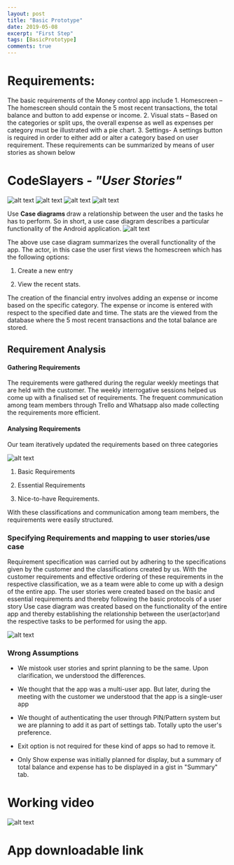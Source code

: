 ```yaml
---
layout: post
title: "Basic Prototype"
date: 2019-05-08
excerpt: "First Step"
tags: [BasicPrototype]
comments: true
---
```


<h1><b>Requirements:</b></h1>
The basic requirements of the Money control app include
1. Homescreen – The homescreen should contain the 5 most recent transactions, the total balance and  button to add expense or income.
2. Visual stats – Based on the categories or split ups, the overall expense as well as expenses per category must be illustrated with a pie chart.
3. Settings- A settings button is required in order to either add or alter a category based on user requirement.
These requirements can be summarized by means of user stories as shown below

<h1><b>CodeSlayers</b><i> - "User Stories"</i></h1>

![alt text](https://www.flickr.com/photos/169631992@N02/47766134841/in/dateposted-public/)
![alt text](https://www.flickr.com/photos/169631992@N02/47713724822/in/dateposted-public/)
![alt text](https://www.flickr.com/photos/169631992@N02/47766134711/in/dateposted-public/)
![alt text](https://www.flickr.com/photos/169631992@N02/47766134681/in/dateposted-public/)


Use <b>Case diagrams </b> draw a relationship between the user and the tasks he has to perform. So in short, a use case diagram describes a particular functionality of the Android application.
![alt text](https://www.flickr.com/photos/169631992@N02/47766134881/in/dateposted-public/)

The above use case diagram summarizes the overall  functionality of the app. The actor, in this case the user first views the homescreen which has the following options:
1. Create a new entry

2. View the recent stats.

The creation of the financial entry involves adding an expense or income based on the specific category. The expense or income is entered with respect to the specified date and time.
The stats are the viewed from the database where the 5 most recent transactions and the total balance are stored.

<h2><b>Requirement Analysis</b></h2>

<h4><b>Gathering Requirements</b></h4>
The requirements were gathered  during the regular weekly meetings that are held with the customer. The weekly interrogative sessions helped us come up with a finalised set of requirements. The frequent communication among team members through Trello and Whatsapp also made collecting the requirements more efficient.

<h4><b>Analysing Requirements </b></h4>
Our team iteratively updated the requirements based on three categories

![alt text](https://www.flickr.com/photos/169631992@N02/47713724932/in/dateposted-public/)






1. Basic Requirements

2. Essential Requirements

3. Nice-to-have Requirements.

With these classifications and communication among team members, the requirements were easily structured.

<h3><b>Specifying Requirements and mapping to user stories/use case </b></h3>
Requirement specification was carried out by adhering to the specifications given by the customer and the classifications created by us. With the customer requirements and effective ordering of these requirements in the respective classification, we as a team were able to come up with a design of the entire app. The user stories were created based on the basic and essential requirements and thereby following the basic protocols of a user story
Use case diagram was created based on the functionality of the entire app and thereby establishing the relationship between the user(actor)and the respective tasks to be performed for using the app.

![alt text](https://live.staticflickr.com/65535/47713724932_eaf3010488_o_d.png)

<h3><b>Wrong Assumptions</b></h3>

* We mistook user stories and sprint planning to be the same. Upon clarification, we understood the differences.

* We thought that the app was a multi-user app. But later, during the meeting with the customer we understood that the app is a single-user app

* We thought of authenticating the user through PIN/Pattern system but we are planning to add it as part of settings tab.
Totally upto the user's preference.

* Exit option is not required for these kind of apps so had to remove it.

* Only Show expense was initially planned for display, but a summary of total balance and expense has to be displayed in a gist in "Summary" tab.

<h1> Working video </h1>

![alt text](https://www.flickr.com/photos/169631992@N02/32822689097/in/dateposted-public/)

<h1>App downloadable link </h1>











